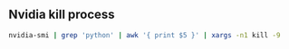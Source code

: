 ## Nvidia kill process

```bash
nvidia-smi | grep 'python' | awk '{ print $5 }' | xargs -n1 kill -9
```